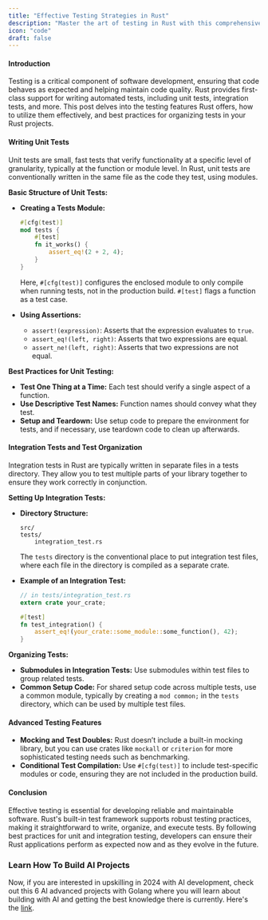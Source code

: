 ```yaml
---
title: "Effective Testing Strategies in Rust"
description: "Master the art of testing in Rust with this comprehensive guide on writing unit tests, managing integration tests, and organizing test suites. Packed with technical details, practical examples, and best practices, this post will help you ensure robustness and reliability in your Rust applications through effective testing methodologies."
icon: "code"
draft: false
---
```


#### Introduction

Testing is a critical component of software development, ensuring that code behaves as expected and helping maintain code quality. Rust provides first-class support for writing automated tests, including unit tests, integration tests, and more. This post delves into the testing features Rust offers, how to utilize them effectively, and best practices for organizing tests in your Rust projects.

#### Writing Unit Tests

Unit tests are small, fast tests that verify functionality at a specific level of granularity, typically at the function or module level. In Rust, unit tests are conventionally written in the same file as the code they test, using modules.

**Basic Structure of Unit Tests:**

- **Creating a Tests Module:**

  ```rust
  #[cfg(test)]
  mod tests {
      #[test]
      fn it_works() {
          assert_eq!(2 + 2, 4);
      }
  }
  ```

  Here, `#[cfg(test)]` configures the enclosed module to only compile when running tests, not in the production build. `#[test]` flags a function as a test case.

- **Using Assertions:**
  - `assert!(expression)`: Asserts that the expression evaluates to `true`.
  - `assert_eq!(left, right)`: Asserts that two expressions are equal.
  - `assert_ne!(left, right)`: Asserts that two expressions are not equal.

**Best Practices for Unit Testing:**

- **Test One Thing at a Time:** Each test should verify a single aspect of a function.
- **Use Descriptive Test Names:** Function names should convey what they test.
- **Setup and Teardown:** Use setup code to prepare the environment for tests, and if necessary, use teardown code to clean up afterwards.

#### Integration Tests and Test Organization

Integration tests in Rust are typically written in separate files in a tests directory. They allow you to test multiple parts of your library together to ensure they work correctly in conjunction.

**Setting Up Integration Tests:**

- **Directory Structure:**

  ```plaintext
  src/
  tests/
      integration_test.rs
  ```

  The `tests` directory is the conventional place to put integration test files, where each file in the directory is compiled as a separate crate.

- **Example of an Integration Test:**

  ```rust
  // in tests/integration_test.rs
  extern crate your_crate;

  #[test]
  fn test_integration() {
      assert_eq!(your_crate::some_module::some_function(), 42);
  }
  ```

**Organizing Tests:**

- **Submodules in Integration Tests:** Use submodules within test files to group related tests.
- **Common Setup Code:** For shared setup code across multiple tests, use a common module, typically by creating a `mod common;` in the `tests` directory, which can be used by multiple test files.

#### Advanced Testing Features

- **Mocking and Test Doubles:** Rust doesn’t include a built-in mocking library, but you can use crates like `mockall` or `criterion` for more sophisticated testing needs such as benchmarking.
- **Conditional Test Compilation:** Use `#[cfg(test)]` to include test-specific modules or code, ensuring they are not included in the production build.

#### Conclusion

Effective testing is essential for developing reliable and maintainable software. Rust's built-in test framework supports robust testing practices, making it straightforward to write, organize, and execute tests. By following best practices for unit and integration testing, developers can ensure their Rust applications perform as expected now and as they evolve in the future.

### Learn How To Build AI Projects

Now, if you are interested in upskilling in 2024 with AI development, check out this 6 AI advanced projects with Golang where you will learn about building with AI and getting the best knowledge there is currently. Here's the [link](https://akhilsharmatech.gumroad.com/l/zgxqq).
